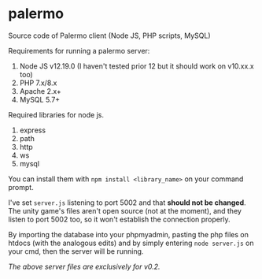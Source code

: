 # palermo
Source code of Palermo client (Node JS, PHP scripts, MySQL)

Requirements for running a palermo server:
1) Node JS v12.19.0 (I haven't tested prior 12 but it should work on v10.xx.x too)
2) PHP 7.x/8.x
3) Apache 2.x+
4) MySQL 5.7+

Required libraries for node js. 
1) express
2) path
3) http
4) ws
5) mysql

You can install them with ``npm install <library_name>`` on your command prompt.

I've set ``server.js`` listening to port 5002 and that <b>should not be changed</b>. The unity game's files aren't open source (not at the moment), and they listen to port 5002 too, so it won't establish the connection properly. 

By importing the database into your phpmyadmin, pasting the php files on htdocs (with the analogous edits) and by simply entering ``node server.js`` on your cmd, then the server will be running.

<i>The above server files are exclusively for v0.2.</i>

